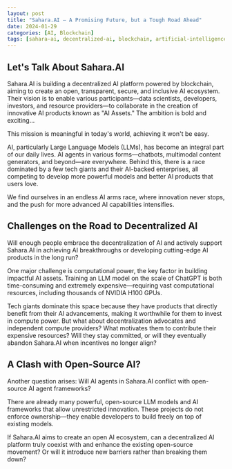 ```yaml
---
layout: post
title: "Sahara.AI – A Promising Future, but a Tough Road Ahead"
date: 2024-01-29
categories: [AI, Blockchain]
tags: [sahara-ai, decentralized-ai, blockchain, artificial-intelligence]
---
```


## Let's Talk About Sahara.AI

Sahara.AI is building a decentralized AI platform powered by blockchain, aiming to create an open, transparent, secure, and inclusive AI ecosystem. Their vision is to enable various participants—data scientists, developers, investors, and resource providers—to collaborate in the creation of innovative AI products known as "AI Assets." The ambition is bold and exciting...

This mission is meaningful in today's world, achieving it won't be easy.

AI, particularly Large Language Models (LLMs), has become an integral part of our daily lives. AI agents in various forms—chatbots, multimodal content generators, and beyond—are everywhere. Behind this, there is a race dominated by a few tech giants and their AI-backed enterprises, all competing to develop more powerful models and better AI products that users love.

We find ourselves in an endless AI arms race, where innovation never stops, and the push for more advanced AI capabilities intensifies.

## Challenges on the Road to Decentralized AI

Will enough people embrace the decentralization of AI and actively support Sahara.AI in achieving AI breakthroughs or developing cutting-edge AI products in the long run?

One major challenge is computational power, the key factor in building impactful AI assets. Training an LLM model on the scale of ChatGPT is both time-consuming and extremely expensive—requiring vast computational resources, including thousands of NVIDIA H100 GPUs.

Tech giants dominate this space because they have products that directly benefit from their AI advancements, making it worthwhile for them to invest in compute power. But what about decentralization advocates and independent compute providers? What motivates them to contribute their expensive resources? Will they stay committed, or will they eventually abandon Sahara.AI when incentives no longer align?

## A Clash with Open-Source AI?

Another question arises: Will AI agents in Sahara.AI conflict with open-source AI agent frameworks?

There are already many powerful, open-source LLM models and AI frameworks that allow unrestricted innovation. These projects do not enforce ownership—they enable developers to build freely on top of existing models.

If Sahara.AI aims to create an open AI ecosystem, can a decentralized AI platform truly coexist with and enhance the existing open-source movement? Or will it introduce new barriers rather than breaking them down? 